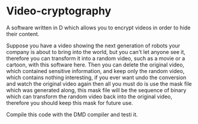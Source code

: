 # Video-cryptography
A software written in D which allows you to encrypt videos in order to hide their content.

Suppose you have a video showing the next generation of robots your company is about to bring into the world, but you can't let anyone see it, therefore you can transform it into a random video, such as a movie or a cartoon, with this software here.
Then you can delete the original video, which contained sensitive information, and keep only the random video, which contains nothing interesting, if you ever want undo the conversion and watch the original video again then all you must do is use the mask file which was generated along, this mask file will be the sequence of binary which can transform the random video back into the original video, therefore you should keep this mask for future use.

Compile this code with the DMD compiler and testi it.
